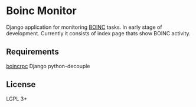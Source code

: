# Boinc Monitor
Django application for monitoring [BOINC](http://boinc.berkeley.edu) tasks.
In early stage of development. Currently it consists of index page thats show BOINC activity.

## Requirements
[boincrpc](https://github.com/eugene-tx200/boinc-utils)
Django
python-decouple

## License
LGPL 3+
